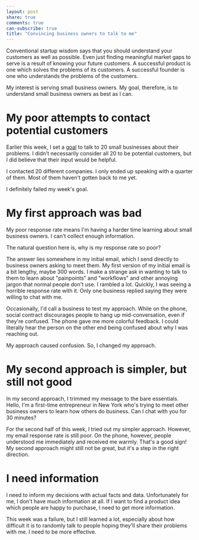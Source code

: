 ```yaml
---
layout: post
share: true
comments: true
can-subscribe: true
title: "Convincing business owners to talk to me"
---
```


Conventional startup wisdom says that you should understand your customers as well as possible.  Even just finding meaningful market gaps to serve is a result of knowing your future customers.  A successful product is one which solves the problems of its customers.  A successful founder is one who understands the problems of the customers.

My interest is serving small business owners.  My goal, therefore, is to understand small business owners as best as I can.

# My poor attempts to contact potential customers

Earlier this week, I set a <a href="http://www.dillonforrest.com/startup/i-was-setting-goals-like-an-idiot/" target="_blank">goal</a> to talk to 20 small businesses about their problems.  I didn't necessarily consider all 20 to be potential customers, but I did believe that their input would be helpful.

I contacted 20 different companies.  I only ended up speaking with a quarter of them.  Most of them haven't gotten back to me yet.

I definitely failed my week's goal.

# My first approach was bad

My poor response rate means I'm having a harder time learning about small business owners.  I can't collect enough information.

The natural question here is, why is my response rate so poor?

The answer lies somewhere in my initial email, which I send directly to business owners asking to meet them.  My first version of my initial email is a bit lengthy, maybe 300 words.  I make a strange ask in wanting to talk to them to learn about "painpoints" and "workflows" and other annoying jargon that normal people don't use.  I rambled a lot.  Quickly, I was seeing a horrible response rate with it.  Only one business replied saying they were willing to chat with me.

Occasionally, I'd call a business to test my approach.  While on the phone, social contract discourages people to hang up mid-conversation, even if they're confused.  The phone gave me more colorful feedback.  I could literally hear the person on the other end being confused about why I was reaching out.

My approach caused confusion.  So, I changed my approach.

# My second approach is simpler, but still not good

In my second approach, I trimmed my message to the bare essentials.  Hello, I'm a first-time entrepreneur in New York who's trying to meet other business owners to learn how others do business.  Can I chat with you for 30 minutes?

For the second half of this week, I tried out my simpler approach.  However, my email response rate is still poor.  On the phone, however, people understood me immediately and received me warmly.  That's a good sign!  My second approach might still not be great, but it's a step in the right direction.

# I need information

I need to inform my decisions with actual facts and data.  Unfortunately for me, I don't have much information at all.  If I want to find a product idea which people are happy to purchase, I need to get more information.

This week was a failure, but I still learned a lot, especially about how difficult it is to randomly talk to people hoping they'll share their problems with me.  I need to be more effective.
